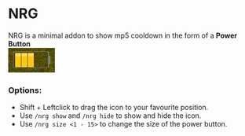 # NRG
NRG is a minimal addon to show mp5 cooldown in the form of a **Power Button**<br/>
<img src="https://github.com/Sentilix/NRG/blob/main/Images/powerbutton.jpg?raw=true" />

### Options:
* Shift + Leftclick to drag the icon to your favourite position.
* Use `/nrg show` and `/nrg hide` to show and hide the icon.
* Use `/nrg size <1 - 15>` to change the size of the power button.
